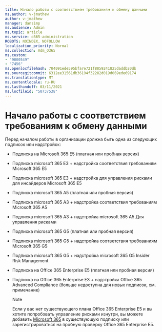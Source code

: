 ```yaml
---
title: Начало работы с соответствием требованиям к обмену данными
ms.author: v-jmathew
author: v-jmathew
manager: dansimp
ms.audience: Admin
ms.topic: article
ms.service: o365-administration
ROBOTS: NOINDEX, NOFOLLOW
localization_priority: Normal
ms.collection: Adm_O365
ms.custom:
- "9000549"
- "7456"
ms.openlocfilehash: 704091ede595bfa7e721f8059241825daddb20db
ms.sourcegitcommit: 6312ee31561db36104f32282d019d069ede69174
ms.translationtype: MT
ms.contentlocale: ru-RU
ms.lasthandoff: 03/11/2021
ms.locfileid: "50737538"
---
```

# <a name="get-started-with-communication-compliance"></a>Начало работы с соответствием требованиям к обмену данными

Перед началом работы в организации должна быть одна из следующих подписок или надстройок:

* Подписка на Microsoft 365 E5 (платная или пробная версия)
* Подписка microsoft 365 E3 + надстройка соответствия требованиям Microsoft 365 E5
* Подписка microsoft 365 E3 + надстройка для управления рисками для инсайдеров Microsoft 365 E5
* Подписка microsoft 365 A5 (платная или пробная версия)
* Подписка microsoft 365 A3 + надстройка соответствия требованиям Microsoft 365 A5
* Подписка microsoft 365 A3 + надстройка microsoft 365 A5 Для управления рисками
* Подписка microsoft 365 G5 (платная или пробная версия)
* Подписка microsoft 365 G5 + надстройка соответствия требованиям Microsoft 365 G5
* Подписка microsoft 365 G5 + надстройка microsoft 365 G5 Insider Risk Management
* Подписка на Office 365 Enterprise E5 (платная или пробная версия)
* Подписка на Office 365 Enterprise E3 + надстройка Office 365 Advanced Compliance (больше недоступна для новых подписок, см. примечание)

    > [!NOTE]
    > Если у вас нет существующего плана Office 365 Enterprise E5 и вы хотите попробовать управление рисками изнутри, вы можете добавить [Microsoft 365](https://go.microsoft.com/fwlink/?linkid=2130508) в существующую подписку или зарегистрироваться на пробную проверку Office 365 Enterprise E5.
